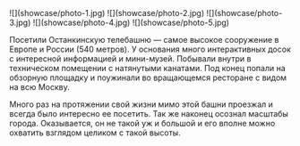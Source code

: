 <gallery>
    ![](showcase/photo-1.jpg)
    ![](showcase/photo-2.jpg)
    ![](showcase/photo-3.jpg)
    ![](showcase/photo-4.jpg)
    ![](showcase/photo-5.jpg)
</gallery>

Посетили Останкинскую телебашню — самое высокое сооружение в Европе и России (540 метров).
У основания много интерактивных досок с интересной информацией и мини-музей.
Побывали внутри в техническом помещении с натянутыми канатами.
Под конец попали на обзорную площадку и поужинали во вращающемся ресторане с видом на всю Москву.

Много раз на протяжении свой жизни мимо этой башни проезжал и всегда было интересно ее посетить.
Так же наконец осознал масштабы города.
Оказывается, он не такой уж и большой и его вполне можно охватить взглядом целиком с такой высоты.